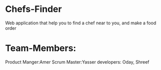 # Chefs-Finder
Web application that help you to find a chef near to you, and make a food order

# Team-Members:
Product Manger:Amer
Scrum Master:Yasser
developers: Oday, Shreef

